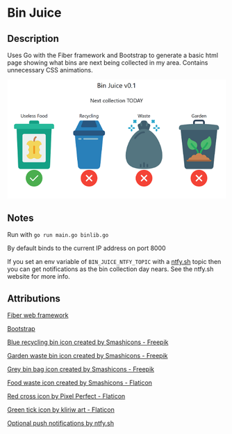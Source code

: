 # Bin Juice

## Description

Uses Go with the Fiber framework and Bootstrap to generate a basic html page showing what bins are next being collected in my area. Contains unnecessary CSS animations.

![Screenshot](readme_screenshot.png)

## Notes

Run with `go run main.go binlib.go`

By default binds to the current IP address on port 8000

If you set an env variable of `BIN_JUICE_NTFY_TOPIC` with a [ntfy.sh](https://ntfy.sh) topic then you can get notifications as the bin collection day nears. See the ntfy.sh website for more info.

## Attributions

[Fiber web framework](https://gofiber.io)

[Bootstrap](https://getbootstrap.com)

[Blue recycling bin icon created by Smashicons - Freepik](https://www.freepik.com/icon/bin_10509062)

[Garden waste bin icon created by Smashicons - Freepik](https://www.freepik.com/icon/bin_6303004)

[Grey bin bag icon created by Smashicons - Freepik](https://www.freepik.com/icon/bag_10722122)

[Food waste icon created by Smashicons - Flaticon](https://www.flaticon.com/free-icons/food-waste)

[Red cross icon by Pixel Perfect - Flaticon](https://www.flaticon.com/free-icons/delete)

[Green tick icon by kliriw art - Flaticon](https://www.flaticon.com/free-icons/correct)

[Optional push notifications by ntfy.sh](https://ntfy.sh/)